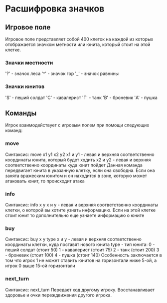 # Расшифровка значков


## Игровое поле
Игровое поле представляет собой 400 клеток на каждой из которых отображается значком метности или юнита, который стоит на этой клетке.
### Значки местности
'?' - значок леса
'^' - значок гор
'_' - значок равнины
### Значки юнитов
'S' - пеший солдат 
'C' - кавалерист
'T' - танк
'B' - броневик
'A' - пушка

## Команды
Игрок взаимодействует с игровым полем при помощи следующих команд:
### move
Синтаксис: move x1 y1 x2 y2 
x1 и y1 - левая и верхняя соответственно координаты юнита, который будет ходить
x2 и y2 - левая и верхняя соответственно координаты куда юнит пойдет
Данная команда передвигает юнита в указанную клетку, если она свободна. Если она занята вражеским юнитом и он находится в зоне, которую может атаковать юнит, то происходит атака
### info 
Синтаксис: info x y
x и y - левая и верхняя соответственно координаты клетки, о которой вы хотите узнать информацию. Если на этой клетке стоит юнит то дополнительно еще узнаете информацию о юните
### buy
Синтаксис: buy x y type
x и y - левая и верхняя соответственно координаты клетки, куда поставят нового юнита
type - тип юнита:
0 - пеший солдат (стоит 50)
1 - кавалерист (стоит 75)
2 - танк (стоит 200)
3 - броневик (стоит 100)
4 - пушка (стоит 140)
Особенность заключается в том что игрок 1 не может ставить юнитов на горизонтали ниже 5-ой, а игрок 0 выше 15-ой горизонтали
### next_turn
Синтаксис: next_turn
Передает ход другому игроку. Восстанавливает здоровье и очки переждвижения другого игрока.